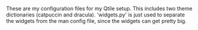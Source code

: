 These are my configuration files for my Qtile setup. This includes two theme dictionaries (catpuccin and dracula). 'widgets.py' is just used to separate the widgets from the man config file, since the widgets can get pretty big.
